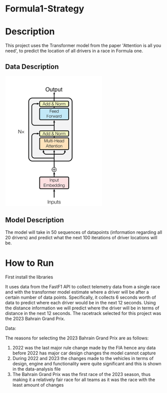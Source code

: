 # Formula1-Strategy

# Description

This project uses the Transformer model from the paper 'Attention is all you need', to predict the location of all drivers in a race in Formula one. 

## Data Description 

![img](Images/Model_Architecture_diagram.png "Logo Title Text 1")

## Model Description
The model will take in 50 sequences of datapoints (information regarding all 20 drivers) and predict what the next 100 iterations of driver locations will be. 

# How to Run

First install the libraries



It uses data from the FastF1 API to collect telemetry data from a single race and with the transformer model estimate where a driver will be after a certain number of data points. 
Specifically, it collects 6 seconds worth of data to predict where each driver would be in the next 12 seconds. Using the distance information we will predict where the driver will be in terms of distance in the next 12 seconds. The racetrack selected for this project was the 2023 Bahrain Grand Prix.

Data:

The reasons for selecting the 2023 Bahrain Grand Prix are as follows:
1. 2022 was the last major rule change made by the FIA hence any data before 2022 has major car design changes the model cannot capture
2. During 2022 and 2023 the changes made to the vehicles in terms of design, engine and functionality were quite significant and this is shown in the data-analysis file
3. The Bahrain Grand Prix was the first race of the 2023 season, thus making it a relatively fair race for all teams as it was the race with the least amount of changes

